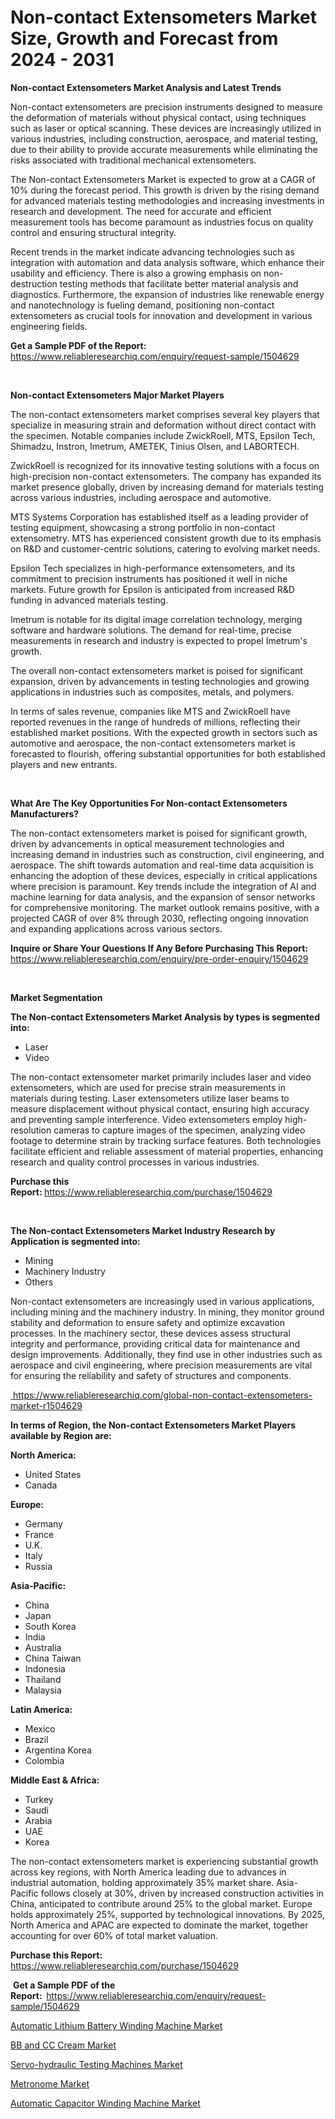 <p><h1>Non-contact Extensometers Market Size, Growth and Forecast from 2024 - 2031</h1></p><p><strong>Non-contact Extensometers Market Analysis and Latest Trends</strong></p>
<p><p>Non-contact extensometers are precision instruments designed to measure the deformation of materials without physical contact, using techniques such as laser or optical scanning. These devices are increasingly utilized in various industries, including construction, aerospace, and material testing, due to their ability to provide accurate measurements while eliminating the risks associated with traditional mechanical extensometers.</p><p>The Non-contact Extensometers Market is expected to grow at a CAGR of 10% during the forecast period. This growth is driven by the rising demand for advanced materials testing methodologies and increasing investments in research and development. The need for accurate and efficient measurement tools has become paramount as industries focus on quality control and ensuring structural integrity.</p><p>Recent trends in the market indicate advancing technologies such as integration with automation and data analysis software, which enhance their usability and efficiency. There is also a growing emphasis on non-destruction testing methods that facilitate better material analysis and diagnostics. Furthermore, the expansion of industries like renewable energy and nanotechnology is fueling demand, positioning non-contact extensometers as crucial tools for innovation and development in various engineering fields.</p></p>
<p><strong>Get a Sample PDF of the Report:&nbsp;</strong> <a href="https://www.reliableresearchiq.com/enquiry/request-sample/1504629?utm_campaign=1136&utm_medium=2&utm_source=Github&utm_content=ia&utm_term=27092024&utm_id=non-contact-extensometers">https://www.reliableresearchiq.com/enquiry/request-sample/1504629</a></p>
<p>&nbsp;</p>
<p><strong>Non-contact Extensometers Major Market Players</strong></p>
<p><p>The non-contact extensometers market comprises several key players that specialize in measuring strain and deformation without direct contact with the specimen. Notable companies include ZwickRoell, MTS, Epsilon Tech, Shimadzu, Instron, Imetrum, AMETEK, Tinius Olsen, and LABORTECH.</p><p>ZwickRoell is recognized for its innovative testing solutions with a focus on high-precision non-contact extensometers. The company has expanded its market presence globally, driven by increasing demand for materials testing across various industries, including aerospace and automotive.</p><p>MTS Systems Corporation has established itself as a leading provider of testing equipment, showcasing a strong portfolio in non-contact extensometry. MTS has experienced consistent growth due to its emphasis on R&D and customer-centric solutions, catering to evolving market needs.</p><p>Epsilon Tech specializes in high-performance extensometers, and its commitment to precision instruments has positioned it well in niche markets. Future growth for Epsilon is anticipated from increased R&D funding in advanced materials testing.</p><p>Imetrum is notable for its digital image correlation technology, merging software and hardware solutions. The demand for real-time, precise measurements in research and industry is expected to propel Imetrum's growth.</p><p>The overall non-contact extensometers market is poised for significant expansion, driven by advancements in testing technologies and growing applications in industries such as composites, metals, and polymers.</p><p>In terms of sales revenue, companies like MTS and ZwickRoell have reported revenues in the range of hundreds of millions, reflecting their established market positions. With the expected growth in sectors such as automotive and aerospace, the non-contact extensometers market is forecasted to flourish, offering substantial opportunities for both established players and new entrants.</p></p>
<p>&nbsp;</p>
<p><strong>What Are The Key Opportunities For Non-contact Extensometers Manufacturers?</strong></p>
<p><p>The non-contact extensometers market is poised for significant growth, driven by advancements in optical measurement technologies and increasing demand in industries such as construction, civil engineering, and aerospace. The shift towards automation and real-time data acquisition is enhancing the adoption of these devices, especially in critical applications where precision is paramount. Key trends include the integration of AI and machine learning for data analysis, and the expansion of sensor networks for comprehensive monitoring. The market outlook remains positive, with a projected CAGR of over 8% through 2030, reflecting ongoing innovation and expanding applications across various sectors.</p></p>
<p><strong>Inquire or Share Your Questions If Any Before Purchasing This Report:</strong> <a href="https://www.reliableresearchiq.com/enquiry/pre-order-enquiry/1504629?utm_campaign=1136&utm_medium=2&utm_source=Github&utm_content=ia&utm_term=27092024&utm_id=non-contact-extensometers">https://www.reliableresearchiq.com/enquiry/pre-order-enquiry/1504629</a></p>
<p>&nbsp;</p>
<p><strong>Market Segmentation</strong></p>
<p><strong>The Non-contact Extensometers Market Analysis by types is segmented into:</strong></p>
<p><ul><li>Laser</li><li>Video</li></ul></p>
<p><p>The non-contact extensometer market primarily includes laser and video extensometers, which are used for precise strain measurements in materials during testing. Laser extensometers utilize laser beams to measure displacement without physical contact, ensuring high accuracy and preventing sample interference. Video extensometers employ high-resolution cameras to capture images of the specimen, analyzing video footage to determine strain by tracking surface features. Both technologies facilitate efficient and reliable assessment of material properties, enhancing research and quality control processes in various industries.</p></p>
<p><strong>Purchase this Report:&nbsp;</strong><a href="https://www.reliableresearchiq.com/purchase/1504629?utm_campaign=1136&utm_medium=2&utm_source=Github&utm_content=ia&utm_term=27092024&utm_id=non-contact-extensometers">https://www.reliableresearchiq.com/purchase/1504629</a></p>
<p>&nbsp;</p>
<p><strong>The Non-contact Extensometers Market Industry Research by Application is segmented into:</strong></p>
<p><ul><li>Mining</li><li>Machinery Industry</li><li>Others</li></ul></p>
<p><p>Non-contact extensometers are increasingly used in various applications, including mining and the machinery industry. In mining, they monitor ground stability and deformation to ensure safety and optimize excavation processes. In the machinery sector, these devices assess structural integrity and performance, providing critical data for maintenance and design improvements. Additionally, they find use in other industries such as aerospace and civil engineering, where precision measurements are vital for ensuring the reliability and safety of structures and components.</p></p>
<p><a href="https://www.reliableresearchiq.com/global-non-contact-extensometers-market-r1504629?utm_campaign=1136&utm_medium=2&utm_source=Github&utm_content=ia&utm_term=27092024&utm_id=non-contact-extensometers">&nbsp;https://www.reliableresearchiq.com/global-non-contact-extensometers-market-r1504629</a></p>
<p><strong>In terms of Region, the Non-contact Extensometers Market Players available by Region are:</strong></p>
<p>
    <p> <strong> North America: </strong>
        <ul>
            <li>United States</li>
            <li>Canada</li>
        </ul>
        </p> 
    <p> <strong> Europe: </strong>
        <ul>
            <li>Germany</li>
            <li>France</li>
            <li>U.K.</li>
            <li>Italy</li>
            <li>Russia</li>
        </ul>
        </p> 
    <p> <strong> Asia-Pacific: </strong>
        <ul>
            <li>China</li>
            <li>Japan</li>
            <li>South Korea</li>
            <li>India</li>
            <li>Australia</li>
            <li>China Taiwan</li>
            <li>Indonesia</li>
            <li>Thailand</li>
            <li>Malaysia</li>
        </ul>
        </p> 
    <p> <strong> Latin America: </strong>
        <ul>
            <li>Mexico</li>
            <li>Brazil</li>
            <li>Argentina Korea</li>
            <li>Colombia</li>
        </ul>
        </p> 
    <p> <strong> Middle East & Africa: </strong>
        <ul>
            <li>Turkey</li>
            <li>Saudi</li>
            <li>Arabia</li>
            <li>UAE</li>
            <li>Korea</li>
        </ul>
    </p>
    </p>
<p><p>The non-contact extensometers market is experiencing substantial growth across key regions, with North America leading due to advances in industrial automation, holding approximately 35% market share. Asia-Pacific follows closely at 30%, driven by increased construction activities in China, anticipated to contribute around 25% to the global market. Europe holds approximately 25%, supported by technological innovations. By 2025, North America and APAC are expected to dominate the market, together accounting for over 60% of total market valuation.</p></p>
<p><strong>Purchase this Report: </strong><a href="https://www.reliableresearchiq.com/purchase/1504629?utm_campaign=1136&utm_medium=2&utm_source=Github&utm_content=ia&utm_term=27092024&utm_id=non-contact-extensometers">https://www.reliableresearchiq.com/purchase/1504629</a></p>
<p>&nbsp;<strong>Get a Sample PDF of the Report:&nbsp;&nbsp;</strong><a href="https://www.reliableresearchiq.com/enquiry/request-sample/1504629?utm_campaign=1136&utm_medium=2&utm_source=Github&utm_content=ia&utm_term=27092024&utm_id=non-contact-extensometers">https://www.reliableresearchiq.com/enquiry/request-sample/1504629</a></p>
<p><strong></strong></p>
<p><p><a href="https://issuu.com/reportprime-2/docs/automatic-lithium-battery-winding-m_809f9d4d9c8b78?utm_campaign=1136&utm_medium=2&utm_source=Github&utm_content=ia&utm_term=27092024&utm_id=non-contact-extensometers">Automatic Lithium Battery Winding Machine Market</a></p><p><a href="https://www.linkedin.com/pulse/global-bb-cc-cream-market-analysis-trends-forecasts-growth-vsm8c?utm_campaign=1136&utm_medium=2&utm_source=Github&utm_content=ia&utm_term=27092024&utm_id=non-contact-extensometers">BB and CC Cream Market</a></p><p><a href="https://github.com/AnamariaDemiri475/Market-Research-Report-List-1/blob/main/servo-hydraulic-testing-machines-market.md?utm_campaign=1136&utm_medium=2&utm_source=Github&utm_content=ia&utm_term=27092024&utm_id=non-contact-extensometers">Servo-hydraulic Testing Machines Market</a></p><p><a href="https://www.linkedin.com/pulse/global-metronome-market-trends-analysis-future-growth-prospects-fmdic?utm_campaign=1136&utm_medium=2&utm_source=Github&utm_content=ia&utm_term=27092024&utm_id=non-contact-extensometers">Metronome Market</a></p><p><a href="https://issuu.com/reportprime-2/docs/automatic-capacitor-winding-machine_1c69696c677cde?utm_campaign=1136&utm_medium=2&utm_source=Github&utm_content=ia&utm_term=27092024&utm_id=non-contact-extensometers">Automatic Capacitor Winding Machine Market</a></p></p>